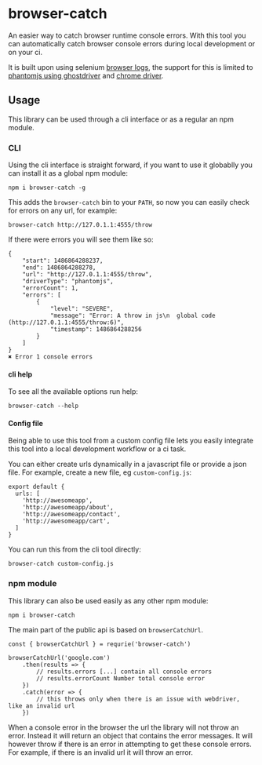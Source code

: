 # browser-catch

An easier way to catch browser runtime console errors. With this tool you can automatically catch browser console errors during local development or on your ci.

It is built upon using selenium [browser logs](https://github.com/SeleniumHQ/selenium/wiki/Logging), the support for this is limited to [phantomjs using ghostdriver](https://github.com/detro/ghostdriver) and [chrome driver](https://sites.google.com/a/chromium.org/chromedriver/).

## Usage

This library can be used through a cli interface or as a regular an npm module.

### CLI

Using the cli interface is straight forward, if you want to use it globablly you can install it as a global npm module:

```
npm i browser-catch -g
```

This adds the `browser-catch` bin to your `PATH`, so now you can easily check for errors on any url, for example:

```
browser-catch http://127.0.1.1:4555/throw
```

If there were errors you will see them like so:

```
{
    "start": 1486864288237,
    "end": 1486864288278,
    "url": "http://127.0.1.1:4555/throw",
    "driverType": "phantomjs",
    "errorCount": 1,
    "errors": [
        {
            "level": "SEVERE",
            "message": "Error: A throw in js\n  global code (http://127.0.1.1:4555/throw:6)",
            "timestamp": 1486864288256
        }
    ]
}
✖ Error 1 console errors
```

#### cli help
To see all the available options run help:

```
browser-catch --help
```

#### Config file

Being able to use this tool from a custom config file lets you easily integrate this tool into a local development workflow or a ci task. 

You can either create urls dynamically in a javascript file or provide a json file. For example, create a new file, eg `custom-config.js`:

```
export default {
  urls: [
    'http://awesomeapp',
    'http://awesomeapp/about',
    'http://awesomeapp/contact',
    'http://awesomeapp/cart',
  ]
}
```

You can run this from the cli tool directly:

```shell
browser-catch custom-config.js
```

### npm module

This library can also be used easily as any other npm module:

```shell
npm i browser-catch
```

The main part of the public api is based on `browserCatchUrl`.

```
const { browserCatchUrl } = requrie('browser-catch')

browserCatchUrl('google.com')
    .then(results => {
        // results.errors [...] contain all console errors
        // results.errorCount Number total console error
    })
    .catch(error => {
        // this throws only when there is an issue with webdriver, like an invalid url
    })
```

When a console error in the browser the url the library will not throw an error. Instead it will return an object that contains the error messages. It will however throw if there is an error in attempting to get these console errors. For example, if there is an invalid url it will throw an error.
